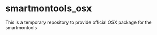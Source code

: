 # smartmontools_osx
This is a temporary repository to provide official OSX package for the smartmontools

